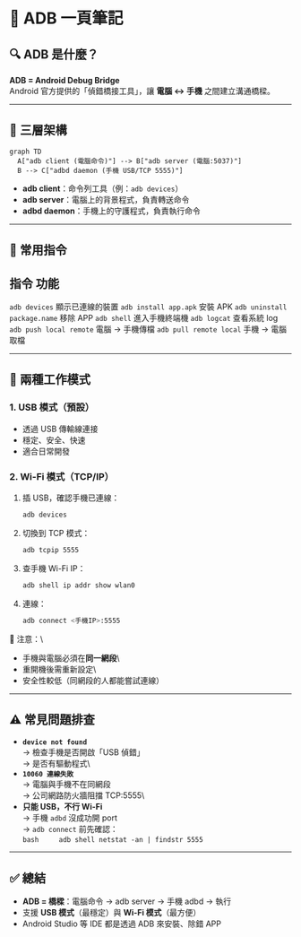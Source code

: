 # 📘 ADB 一頁筆記

## 🔍 ADB 是什麼？

**ADB = Android Debug Bridge**\
Android 官方提供的「偵錯橋接工具」，讓 **電腦 ↔ 手機**
之間建立溝通橋樑。

------------------------------------------------------------------------

## 🧩 三層架構

``` mermaid
graph TD
  A["adb client (電腦命令)"] --> B["adb server (電腦:5037)"]
  B --> C["adbd daemon (手機 USB/TCP 5555)"]
```

-   **adb client**：命令列工具（例：`adb devices`）
-   **adb server**：電腦上的背景程式，負責轉送命令
-   **adbd daemon**：手機上的守護程式，負責執行命令

------------------------------------------------------------------------

## 🔧 常用指令

  指令                           功能
  --------------------------------------------------
  `adb devices`                  顯示已連線的裝置
  `adb install app.apk`          安裝 APK
  `adb uninstall package.name`   移除 APP
  `adb shell`                    進入手機終端機
  `adb logcat`                   查看系統 log
  `adb push local remote`        電腦 → 手機傳檔
  `adb pull remote local`        手機 → 電腦取檔

----------------------------------------------------

## 🔌 兩種工作模式

### 1. USB 模式（預設）

-   透過 USB 傳輸線連接
-   穩定、安全、快速
-   適合日常開發

### 2. Wi-Fi 模式（TCP/IP）

1.  插 USB，確認手機已連線：

    ``` bash
    adb devices
    ```

2.  切換到 TCP 模式：

    ``` bash
    adb tcpip 5555
    ```

3.  查手機 Wi-Fi IP：

    ``` bash
    adb shell ip addr show wlan0
    ```

4.  連線：

    ``` bash
    adb connect <手機IP>:5555
    ```

📌 注意：\
- 手機與電腦必須在**同一網段**\
- 重開機後需重新設定\
- 安全性較低（同網段的人都能嘗試連線）

------------------------------------------------------------------------

## ⚠️ 常見問題排查

-   **`device not found`**\
    → 檢查手機是否開啟「USB 偵錯」\
    → 是否有驅動程式\
-   **`10060 連線失敗`**\
    → 電腦與手機不在同網段\
    → 公司網路防火牆阻擋 TCP:5555\
-   **只能 USB，不行 Wi-Fi**\
    → 手機 `adbd` 沒成功開 port\
    → `adb connect` 前先確認：\
    `bash     adb shell netstat -an | findstr 5555`

------------------------------------------------------------------------

## ✅ 總結

-   **ADB = 橋樑**：電腦命令 → adb server → 手機 adbd → 執行
-   支援 **USB 模式**（最穩定）與 **Wi-Fi 模式**（最方便）
-   Android Studio 等 IDE 都是透過 ADB 來安裝、除錯 APP
